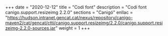 +++
date        = "2020-12-12"
title       = "Codi font"
description = "Codi font canigo.support.resizeimg 2.2.0"
sections    = "Canigó"
enllac		= "https://hudson.intranet.gencat.cat/nexus/repository/canigo-maven2/cat/gencat/ctti/canigo.support.resizeimg/2.2.0/canigo.support.resizeimg-2.2.0-sources.jar"
weight		= 1
+++
